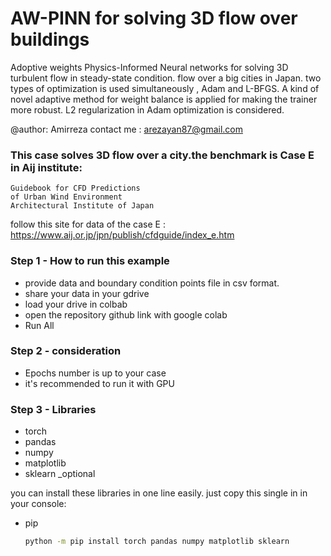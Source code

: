 # AW-PINN for solving 3D flow over buildings
Adoptive weights Physics-Informed Neural networks for solving 3D turbulent flow in steady-state condition. flow over a big cities in Japan.
two types of optimization is used simultaneously , Adam and L-BFGS. A kind of novel adaptive method for weight balance is applied for making the trainer more robust.
L2 regularization in Adam optimization is considered. 

@author: Amirreza
contact me : arezayan87@gmail.com

### This case solves 3D flow over a city.the benchmark is Case E in Aij institute:
    Guidebook for CFD Predictions
    of Urban Wind Environment
    Architectural Institute of Japan

follow this site for data of the case E : 
https://www.aij.or.jp/jpn/publish/cfdguide/index_e.htm




### Step 1 - How to run this example
* provide data and boundary condition points file in csv format.
* share your data in your gdrive
* load your drive in colbab
* open the repository github link with google colab
* Run All

### Step 2 - consideration
* Epochs number is up to your case
* it's recommended to run it with GPU 

### Step 3 - Libraries
* torch
* pandas
* numpy
* matplotlib
* sklearn _optional

you can install these libraries in one line easily. just copy this single in in your console:
* pip
  ```sh
  python -m pip install torch pandas numpy matplotlib sklearn
  ```

